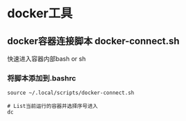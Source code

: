 # docker工具

## docker容器连接脚本 docker-connect.sh
快速进入容器内部bash or sh
### 将脚本添加到.bashrc
~~~
source ~/.local/scripts/docker-connect.sh
~~~
```
# List当前运行的容器并选择序号进入
dc
``` 